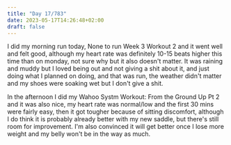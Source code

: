 ```yaml
---
title: "Day 17/783"
date: 2023-05-17T14:26:48+02:00
draft: false
---
```


I did my morning run today, None to run Week 3 Workout 2 and it went well and felt good, although my heart rate was definitely 10-15 beats higher this time than on monday, not sure why but it also doesn't matter. It was raining and muddy but I loved being out and not giving a shit about it, and just doing what I planned on doing, and that was run, the weather didn't matter and my shoes were soaking wet but I don't give a shit.

In the afternoon I did my Wahoo Systm Workout: From the Ground Up Pt 2 and it was also nice, my heart rate was normal/low and the first 30 mins were fairly easy, then it got tougher because of sitting discomfort, although I do think it is probably already better with my new saddle, but there's still room for improvement. I'm also convinced it will get better once I lose more weight and my belly won't be in the way as much.